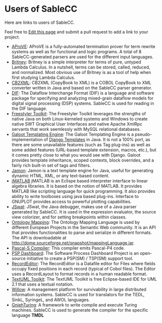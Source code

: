 ---
---
# Users of SableCC

Here are links to users of SableCC.

Feel free to <a href="{{site.github.repository_url}}/blob/master/{{page.path}}">Edit this page</a> and submit a pull request to add a link to your project.

* [AProVE](http://www-i2.informatik.rwth-aachen.de/AProVE/): AProVE is a fully-automated termination prover for term rewrite systems as well as for functional and logic programs. A total of 8 SableCC-generated parsers are used for the different input languages.
* [Britney](http://www.few.vu.nl/~mvermaat/britney): Britney is a simple interpreter for terms of pure, untyped Lambda Calculus. In a nutshell, terms can be stored, called, reduced, and normalized. Most obvious use of Britney is as a tool of help when first studying Lambda Calculus.
* [CB2XML](http://sourceforge.net/projects/cb2xml): CB2XML (CopyBook to XML) is a COBOL CopyBook to XML converter written in Java and based on the SableCC parser generator.
* [DIF](http://www.ece.umd.edu/DSPCAD/dif): The Dataflow Interchange Format (DIF) is a language and software package for specifying and analyzing mixed-grain dataflow models for digital signal processing (DSP) systems. SableCC is used for reading in the DIF language.
* [Freestyler Toolkit](http://sourceforge.net/projects/freestyler/): The Freestyler Toolkit leverages the strengths of native Java on both Linux-kerneled systems and Windows to create native SWT Graphical User Interfaces and native Apache XmlRpc servants that work seemlessly with MySQL relational databases.
* [Galoot Templating Engine](http://code.google.com/p/toolshed/): The Galoot Templating Engine is a pseudo-implementation of [Django Templates](http://www.djangoproject.com/documentation/templates/) in Java. It is not a 100% port, as there are some unavailable features (such as Tag plug-ins) as well as some added features (URL-based template extension, macros, etc.), but it comes pretty close to what you would see with Django. Galoot provides template inheritance, scoped contexts, block overrides, and a fairly rich built-in set of tags and filters.
* [Jamon](http://www.jamon.org): Jamon is a text template engine for Java, useful for generating dynamic HTML, XML, or any text-based content.
* [jMATLAB](http://www.jmatlab.org/) jMATLAB is an Eclispe based interpreter interface to linear algebra libraries. It is based on the notion of MATLAB. It provides MATLAB like scripting language for quick programming. It also provides ability to write toolboxes using java based plug-ins. Interface to GNUPLOT provides access to powerful plotting capabilities.
* [JSwat](http://www.bluemarsh.com/java/jswat/): JSwat, the Java debugger, makes use of a Java parser generated by SableCC. It is used in the expression evaluator, the source view colorizer, and for setting breakpoints within classes.
* [Ontology Mapping](http://www.omwg.org/TR/d7/d7.2/): The Ontology Mapping Language is used by different European Projects in the Semantic Web community. It is an API that provides functionalities to parse and serialize in different formats.  The API is downloadable at <http://dome.sourceforge.net/snapshot/mappingLanguage.jar>.
* [Pascal-S Compiler](http://www.slis.tsukuba.ac.jp/~nakai/): This compiler emits Pascal-P4 code.
* [PSP Dashboard](http://www.sourceforge.net/projects/processdash): The Software Process Dashboard Project is an open-source initiative to create a PSP(SM) / TSP(SM) support tool.
* [RecordEditor](http://record-editor.sourceforge.net/Record02.htm): The RecordEditor is a Datafile editor for Files where fields occupy fixed positions in each record (typical of Cobol files). The Editor uses a RecordLayout to format records in a human readable format.
* [TextUML Toolkit](http://abstratt.com/textuml/): The TextUML Toolkit is free Eclipse-based IDE for UML 2.1 that uses a textual notation.
* [Willow](http://dependability.cs.virginia.edu/research/willow/): A management platform for survivability in large distributed information systems. SableCC is used for translators for the TEDL, SinkL, SyringeL, and AWOL languages.
* [GniehTuring](http://gturing.n7mm.org): A framework to write compile and execute Turing machines. SableCC is used to generate the compiler for the specific language **TMDL**

